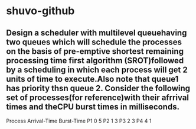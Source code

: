 # shuvo-github
Design a scheduler with multilevel queuehaving two queues which will schedule the processes on the basis of pre-emptive shortest remaining processing time 
first algorithm (SROT)followed by a scheduling in which each process will get 2 units of time to execute.Also note that queue1 has priority thsn queue 2.
Consider the following set of processes(for reference)with their afrrival times and theCPU burst times in milliseconds.
-----------------------------------
Process   Arrival-Time    Burst-Time
P1           0               5
P2           1               3
P3           2               3
P4           4               1
